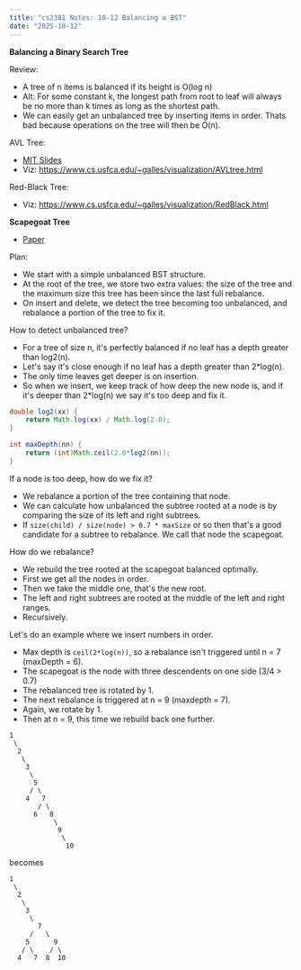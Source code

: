 ```yaml
---
title: "cs2381 Notes: 10-12 Balancing a BST"
date: "2025-10-12"
---
```


**Balancing a Binary Search Tree**

Review:

- A tree of n items is balanced if its height is O(log n)
- Alt: For some constant k, the longest path from root to leaf will
  always be no more than k times as long as the shortest path.
- We can easily get an unbalanced tree by inserting items in order.
  Thats bad because operations on the tree will then be O(n).

AVL Tree:

- [MIT Slides](
   https://homework.quest/classes/2023-09/cs2381/files/mit-6.006-sp110-lec04.pdf)
- Viz: <https://www.cs.usfca.edu/~galles/visualization/AVLtree.html>

Red-Black Tree:

- Viz: <https://www.cs.usfca.edu/~galles/visualization/RedBlack.html>

**Scapegoat Tree**

- [Paper](http://people.csail.mit.edu/rivest/pubs/GR93.pdf)

Plan:

- We start with a simple unbalanced BST structure.
- At the root of the tree, we store two extra values: the size of the
  tree and the maximum size this tree has been since the last full
  rebalance.
- On insert and delete, we detect the tree becoming too unbalanced,
  and rebalance a portion of the tree to fix it.

How to detect unbalanced tree?

- For a tree of size n, it's perfectly balanced if no leaf has a depth
  greater than log2(n).
- Let's say it's close enough if no leaf has a depth greater than 2*log(n).
- The only time leaves get deeper is on insertion.
- So when we insert, we keep track of how deep the new node is, and if it's
  deeper than 2*log(n) we say it's too deep and fix it.

```java
double log2(xx) {
    return Math.log(xx) / Math.log(2.0);
}

int maxDepth(nn) {
    return (int)Math.ceil(2.0*log2(nn));
}
```

If a node is too deep, how do we fix it?

- We rebalance a portion of the tree containing that node.
- We can calculate how unbalanced the subtree rooted at a node is by
  comparing the size of its left and right subtrees.
- If ``size(child) / size(node) > 0.7 * maxSize`` or so then that's a good
  candidate for a subtree to rebalance. We call that node the
  scapegoat.

How do we rebalance?

- We rebuild the tree rooted at the scapegoat balanced optimally.
- First we get all the nodes in order.
- Then we take the middle one, that's the new root.
- The left and right subtrees are rooted at the middle of the left
  and right ranges.
- Recursively.

Let's do an example where we insert numbers in order.

- Max depth is ``ceil(2*log(n))``, so a rebalance isn't triggered
  until n = 7 (maxDepth = 6).
- The scapegoat is the node with three descendents on one side (3/4 > 0.7)
- The rebalanced tree is rotated by 1.
- The next rebalance is triggered at n = 9 (maxdepth = 7).
- Again, we rotate by 1.
- Then at n = 9, this time we rebuild back one further.

```
1
 \
  2
   \
    3
     \
      5
     / \
    4   7
       / \
      6   8
           \
            9
             \
              10
```

becomes

```
1
 \
  2
   \
    3
     \
       7
     /   \
    5      9
   / \    / \
  4   7  8  10
```
